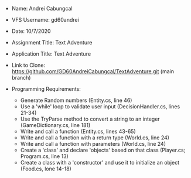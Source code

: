 
- Name: Andrei Cabungcal
- VFS Username: gd60andrei
- Date: 10/7/2020
- Assignment Title: Text Adventure
- Application Title: Text Adventure

- Link to Clone: https://github.com/GD60AndreiCabungcal/TextAdventure.git (main branch)

- Programming Requirements:
    - Generate Random numbers (Entity.cs, line 46)
    - Use a 'while' loop to validate user input (DecisionHandler.cs, lines 21-34)
    - Use the TryParse method to convert a string to an integer (GameDictionary.cs, line 181)
    - Write and call a function (Entity.cs, lines 43-65)
    - Write and call a function with a return type (World.cs, line 24)
    - Write and call a function with parameters (World.cs, line 24)
    - Create a 'class' and declare 'objects' based on that class (Player.cs; Program.cs, line 13)
    - Create a class with a 'constructor' and use it to initialize an object (Food.cs, lone 14-18)

